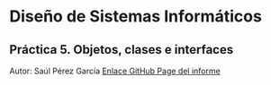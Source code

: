 # Diseño de Sistemas Informáticos
## Práctica 5. Objetos, clases e interfaces

Autor: Saúl Pérez García
[Enlace GitHub Page del informe](https://ull-esit-inf-dsi-2021.github.io/ull-esit-inf-dsi-20-21-prct05-objects-classes-interfaces-ostream07/)
